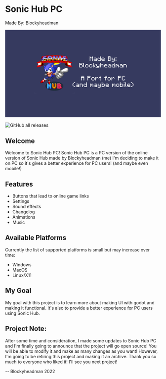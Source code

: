 # Sonic Hub PC
Made By: Blockyheadman

![Sonic Hub | Made By: Blockyheadman | A Port for PC (and maybe mobile)](icon-background.png)

![GitHub all releases](https://img.shields.io/github/downloads/Blockyheadman/SonicHubPC/total)

## Welcome
Welcome to Sonic Hub PC!
Sonic Hub PC is a PC version of the online version of Sonic Hub made by Blockyheadman (me)
I'm deciding to make it on PC so it's gives a better experience for PC users! (and maybe even mobile!)

## Features
* Buttons that lead to online game links
* Settings
* Sound effects
* Changelog
* Animations
* Music

## Available Platforms
Currently the list of supported platforms is small but may increase over time:
* Windows
* MacOS
* Linux/X11

## My Goal
My goal with this project is to learn more about making UI with godot and making it functional. It's also to provide a better experience for PC users using Sonic Hub.

## Project Note:
After some time and consideration, I made some updates to Sonic Hub PC and I'm finally going to announce that the project will go open source! You will be able to modify it and make as many changes as you want! However, I'm going to be retiring this project and making it an archive. Thank you so much to everyone who liked it! I'll see you next project!

-- Blockyheadman 2022
